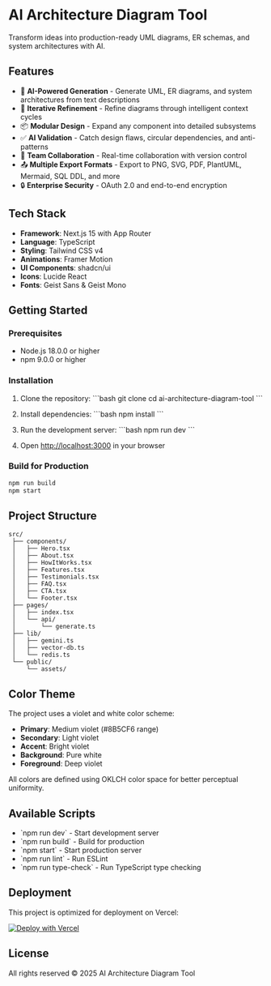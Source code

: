 # AI Architecture Diagram Tool

Transform ideas into production-ready UML diagrams, ER schemas, and system architectures with AI.

## Features

- 🤖 **AI-Powered Generation** - Generate UML, ER diagrams, and system architectures from text descriptions
- 🔄 **Iterative Refinement** - Refine diagrams through intelligent context cycles
- 📦 **Modular Design** - Expand any component into detailed subsystems
- ✅ **AI Validation** - Catch design flaws, circular dependencies, and anti-patterns
- 👥 **Team Collaboration** - Real-time collaboration with version control
- 📤 **Multiple Export Formats** - Export to PNG, SVG, PDF, PlantUML, Mermaid, SQL DDL, and more
- 🔒 **Enterprise Security** - OAuth 2.0 and end-to-end encryption

## Tech Stack

- **Framework**: Next.js 15 with App Router
- **Language**: TypeScript
- **Styling**: Tailwind CSS v4
- **Animations**: Framer Motion
- **UI Components**: shadcn/ui
- **Icons**: Lucide React
- **Fonts**: Geist Sans & Geist Mono

## Getting Started

### Prerequisites

- Node.js 18.0.0 or higher
- npm 9.0.0 or higher

### Installation

1. Clone the repository:
\`\`\`bash
git clone <repository-url>
cd ai-architecture-diagram-tool
\`\`\`

2. Install dependencies:
\`\`\`bash
npm install
\`\`\`

3. Run the development server:
\`\`\`bash
npm run dev
\`\`\`

4. Open [http://localhost:3000](http://localhost:3000) in your browser

### Build for Production

```bash
npm run build
npm start
```

## Project Structure

```
src/
 ├── components/
 │   ├── Hero.tsx
 │   ├── About.tsx
 │   ├── HowItWorks.tsx
 │   ├── Features.tsx
 │   ├── Testimonials.tsx
 │   ├── FAQ.tsx
 │   ├── CTA.tsx
 │   └── Footer.tsx
 ├── pages/
 │   ├── index.tsx
 │   └── api/
 │       └── generate.ts
 ├── lib/
 │   ├── gemini.ts
 │   ├── vector-db.ts
 │   └── redis.ts
 └── public/
     └── assets/
```

## Color Theme

The project uses a violet and white color scheme:

- **Primary**: Medium violet (#8B5CF6 range)
- **Secondary**: Light violet
- **Accent**: Bright violet
- **Background**: Pure white
- **Foreground**: Deep violet

All colors are defined using OKLCH color space for better perceptual uniformity.

## Available Scripts

- \`npm run dev\` - Start development server
- \`npm run build\` - Build for production
- \`npm start\` - Start production server
- \`npm run lint\` - Run ESLint
- \`npm run type-check\` - Run TypeScript type checking

## Deployment

This project is optimized for deployment on Vercel:

[![Deploy with Vercel](https://vercel.com/button)](https://vercel.com/new)

## License

All rights reserved © 2025 AI Architecture Diagram Tool
